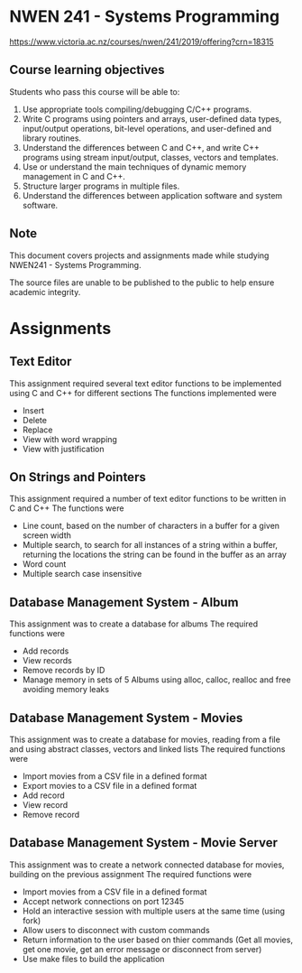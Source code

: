 # NWEN 241 - Systems Programming
https://www.victoria.ac.nz/courses/nwen/241/2019/offering?crn=18315

## Course learning objectives
Students who pass this course will be able to:
1. Use appropriate tools compiling/debugging C/C++ programs.
2. Write C programs using pointers and arrays, user-defined data types, input/output operations, bit-level operations, and user-defined and library routines.
3. Understand the differences between C and C++, and write C++ programs using stream input/output, classes, vectors and templates.
4. Use or understand the main techniques of dynamic memory management in C and C++.
5. Structure larger programs in multiple files.
6. Understand the differences between application software and system software.

## Note
This document covers projects and assignments made while studying NWEN241 - Systems Programming. 

The source files are unable to be published to the public to help ensure academic integrity.

# Assignments

## Text Editor
This assignment required several text editor functions to be implemented using C and C++ for different sections
The functions implemented were
+ Insert
+ Delete 
+ Replace
+ View with word wrapping
+ View with justification

## On Strings and Pointers
This assignment required a number of text editor functions to be written in C and C++
The functions were
+ Line count, based on the number of characters in a buffer for a given screen width
+ Multiple search, to search for all instances of a string within a buffer, returning the locations the string can be found in the buffer as an array
+ Word count
+ Multiple search case insensitive 


## Database Management System - Album
This assignment was to create a database for albums 
The required functions were
+ Add records
+ View records
+ Remove records by ID
+ Manage memory in sets of 5 Albums using alloc, calloc, realloc and free avoiding memory leaks


## Database Management System - Movies
This assignment was to create a database for movies, reading from a file and using abstract classes, vectors and linked lists 
The required functions were
+ Import movies from a CSV file in a defined format
+ Export movies to a CSV file in a defined format
+ Add record
+ View record
+ Remove record

## Database Management System - Movie Server
This assignment was to create a network connected database for movies, building on the previous assignment 
The required functions were
+ Import movies from a CSV file in a defined format
+ Accept network connections on port 12345
+ Hold an interactive session with multiple users at the same time (using fork)
+ Allow users to disconnect with custom commands
+ Return information to the user based on thier commands (Get all movies, get one movie, get an error message or disconnect from server)
+ Use make files to build the application